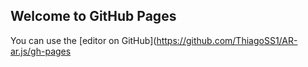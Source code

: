 ## Welcome to GitHub Pages

You can use the [editor on GitHub](https://github.com/ThiagoSS1/AR-ar.js/gh-pages
